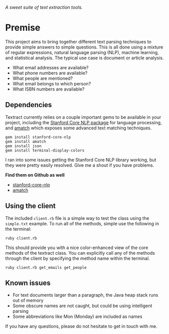 *A sweet suite of text extraction tools.*

# Premise
This project aims to bring together different text parsing techniques to provide simple answers to simple questions. This is all done using a mixture of regular expressions, natural language parsing (NLP), machine learning, and statistical analysis. The typical use case is document or article analysis.

* What email addresses are available?
* What phone numbers are available?
* What people are mentioned?
* What email belongs to which person?
* What ISBN numbers are available?

## Dependencies
Textract currently relies on a couple important gems to be available in your project, including the [Stanford Core NLP package](http://nlp.stanford.edu/software/corenlp.shtml) for language processing, and [amatch](http://flori.github.com/amatch/) which exposes some advanced text matching techniques.

```shell
gem install stanford-core-nlp
gem install amatch
gem install json
gem install terminal-display-colors
```

I ran into some issues getting the Stanford Core NLP library working, but they were pretty easily resolved. Give me a shout if you have problems.

**Find them on Github as well**
* [stanford-core-nlp](https://github.com/louismullie/stanford-core-nlp)
* [amatch](https://github.com/flori/amatch)

## Using the client
The included `client.rb` file is a simple way to test the class using the `simple.txt` example. To run all of the methods, simple use the following in the terminal:

```shell
ruby client.rb
```

This should provide you with a nice color-enhanced view of the core methods of the textract class. You can explicitly call any of the methods through the client by specifying the method name within the terminal.

```shell
ruby client.rb get_emails get_people
```

## Known issues
* For text documents larger than a paragraph, the Java heap stack runs out of memory
* Some obscure names are not caught, but could be using intelligent parsing
* Some abbreviations like Mon (Monday) are included as names

If you have any questions, please do not hesitate to get in touch with me.
